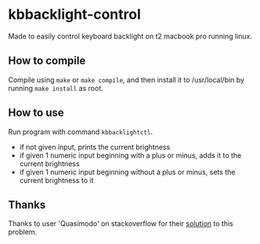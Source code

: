 # kbbacklight-control
Made to easily control keyboard backlight on t2 macbook pro running linux.

## How to compile
Compile using `make` or `make compile`, and then install it to /usr/local/bin by running `make install` as root.

## How to use
Run program with command `kbbacklightctl`.
- if not given input, prints the current brightness
- if given 1 numeric input beginning with a plus or minus, adds it to the current brightness
- if given 1 numeric input beginning without a plus or minus, sets the current brightness to it

## Thanks
Thanks to user 'Quasímodo' on stackoverflow for their [solution](https://unix.stackexchange.com/a/625266/533187) to this problem.
